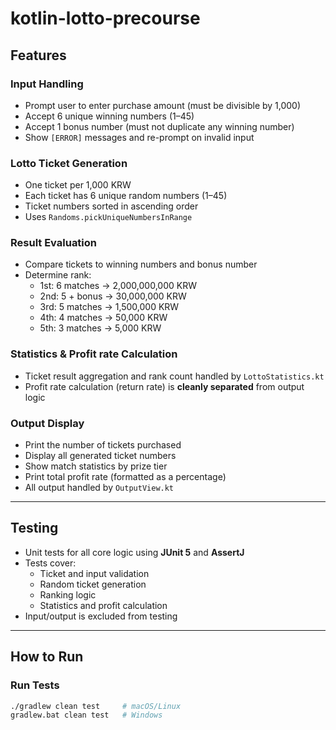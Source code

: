# kotlin-lotto-precourse
##  Features

###  Input Handling
-  Prompt user to enter purchase amount (must be divisible by 1,000)
- Accept 6 unique winning numbers (1–45)
- Accept 1 bonus number (must not duplicate any winning number)
- Show `[ERROR]` messages and re-prompt on invalid input

###  Lotto Ticket Generation
- One ticket per 1,000 KRW
- Each ticket has 6 unique random numbers (1–45)
- Ticket numbers sorted in ascending order
- Uses `Randoms.pickUniqueNumbersInRange`

###  Result Evaluation
- Compare tickets to winning numbers and bonus number
- Determine rank:
    - 1st: 6 matches → 2,000,000,000 KRW
    - 2nd: 5 + bonus → 30,000,000 KRW
    - 3rd: 5 matches → 1,500,000 KRW
    - 4th: 4 matches → 50,000 KRW
    - 5th: 3 matches → 5,000 KRW

### Statistics & Profit rate Calculation
- Ticket result aggregation and rank count handled by `LottoStatistics.kt`
- Profit rate calculation (return rate) is **cleanly separated** from output logic


### Output Display
- Print the number of tickets purchased
- Display all generated ticket numbers
- Show match statistics by prize tier
- Print total profit rate (formatted as a percentage)
- All output handled by `OutputView.kt`

---

## Testing

- Unit tests for all core logic using **JUnit 5** and **AssertJ**
- Tests cover:
    - Ticket and input validation
    - Random ticket generation
    - Ranking logic
    - Statistics and profit calculation
- Input/output is excluded from testing

---

## How to Run

### Run Tests
```bash
./gradlew clean test     # macOS/Linux
gradlew.bat clean test   # Windows